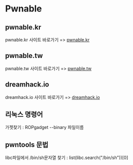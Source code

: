 # Pwnable
<h2>pwnable.kr</h2>
pwnable.kr 사이트 바로가기 => <a href='http://pwnable.kr'>pwnable.kr</a>

<h2>pwnable.tw</h2>
pwnable.tw 사이트 바로가기 => <a href='http://pwnable.tw'>pwnable.tw</a>

<h2>dreamhack.io</h2>
dreamhack.io 사이트 바로가기 => <a href='https://dreamhack.io'>dreamhack.io</a>

<h2>리눅스 명령어</h2>
가젯찾기 : ROPgadget --binary 파일이름

<h2>pwntools 문법</h2>
libc파일에서 /bin/sh문자열 찾기 : list(libc.search("/bin/sh"))[0]
